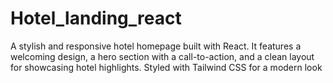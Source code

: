 # Hotel_landing_react
A stylish and responsive hotel homepage built with React. It features a welcoming design, a hero section with a call-to-action, and a clean layout for showcasing hotel highlights. Styled with Tailwind CSS for a modern look
